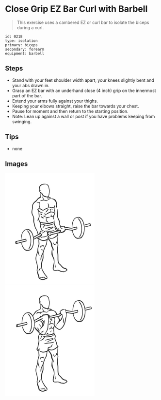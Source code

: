 # Close Grip EZ Bar Curl with Barbell
> This exercise uses a cambered EZ or curl bar to isolate the biceps during a curl.

``` 
id: 0218 
type: isolation 
primary: biceps 
secondary: forearm 
equipment: barbell 
``` 

## Steps

 - Stand with your feet shoulder width apart, your knees slightly bent and your abs drawn in.
 - Grasp an EZ bar with an underhand close (4 inch) grip on the innermost part of the bar.
 - Extend your arms fully against your thighs.
 - Keeping your elbows straight, raise the bar towards your chest.
 - Pause for moment and then return to the starting position.
 - Note: Lean up against a wall or post if you have problems keeping from swinging.

## Tips

 - none

## Images

<svg width="221pt" height="275pt" viewBox="0 0 221 275" xmlns="http://www.w3.org/2000/svg">
  <g fill="#FFF">
    <path d="M0 0h221v275H0V0m85.85 31.86c-3.28 4.38-1.33 10-.83 14.93.92 1.05 1.84 2.11 2.76 3.16-.14 3.08-.29 6.15-.59 9.21-4.39 1.61-7.6 4.94-10.03 8.81-3.35 2.3-6.76 4.75-8.62 8.52-2.71 4.05-.98 9.07-2.13 13.52-.77 3.3-1.62 6.78-.7 10.15.63 3.89 3.68 6.87 4.19 10.79.31 3.37-.3 6.77.21 10.13 1.68 6.31 2.52 12.98 6.2 18.57 2.63 3.69 3.25 8.22 4.66 12.41-3.61 1.85-7.08 3.96-10.63 5.91-1.16-6.99-4.08-14.21-10.27-18.19-3.62-2.11-7.93-.78-11.54.6-8.04 5.47-9.52 16.33-9.17 25.33-4.29.97-8.54 2.1-12.84 2.94-2.1 1.56-1.91 5.78.59 6.77 8.72-1.88 17.34-4.21 25.96-6.54-.1-2.14-.46-4.25-1.17-6.28-4.04.88-8.03 1.94-12.07 2.85 1.53-6.95 1.03-14.89 5.98-20.62 2.24-3.4 6.44-4.13 10.16-4.72 4.45 1.91 8.32 5.28 10.33 9.74 2.95 6.9 4.03 14.59 3.25 22.05-.74 5.49-1.93 11.47-6.01 15.52-2.85 3.26-7.67 2.65-11.54 2.46-4.4-1.67-6.81-6.14-8.63-10.21-1.12-2.32-1.09-5.3-3.21-7.03.5 5.48 2.56 10.86 6.06 15.13 1.9 2.36 4.53 4.7 7.77 4.53 3.82-.26 8.31-.09 10.91-3.46 5.58-6.6 6.53-15.84 6.24-24.17 2.49-1 4.88-2.26 7.23-3.55 1.35 1.12 2.68 2.45 4.57 2.53-.51 3.43-.2 6.89.05 10.33.44 3.51-1.55 6.62-2.09 9.99-.85 3.65-.71 7.43-1.3 11.12-1.63 4.87-3.53 9.72-4.21 14.84-.3 7.26 3.43 13.95 3.68 21.16.04 3.07-.09 6.18-.95 9.15 1.78 3.72.87 8.03 2.89 11.64 1.82 2.91.46 7.26 3.56 9.39 4.18 3.66 11.07 4.28 15.64 1.05 1.18-.21 2.33-.52 3.45-.93 1.43-1.14.83-3.11.9-4.68-1.36-1.71-2.49-3.61-3.98-5.21-3.21-3.16-4.45-7.68-7.33-11.1-2.76-6.47-2.37-13.66-1.16-20.43.67-3.39 2.7-6.42 2.84-9.92.41-5.05-1.01-10.23.59-15.15 1.66-5.25 2.96-10.73 6.12-15.33 3.15-4.9 1.17-11.31 4.32-16.09 2.65 2.27 4.35 5.36 6.15 8.29 2.1 3.16.74 7.32 2.6 10.57 1.73 3.19 2.92 6.64 4.62 9.85 3-4.6-2.58-8.48-2.52-13.14.13-6.33-4.53-11.04-7.66-16.07-.53-.5-1.59-1.49-2.13-1.99l1.52-.11c6.56 4.07 14.38.24 19.64-4.23.27 4.33.48 8.66.79 12.98-.5-.01-1.5-.02-2-.02-.81 2.21-1.05 5.01-3 6.54-2.7.41-4.02-2.73-4.89-4.78-.19.03-.56.08-.75.1 1.01 2.16 1.28 5.25 3.74 6.27 3.38.38 4.68-3.4 6.38-5.58.67 1.88 1.8 3.74 1.55 5.83-1.11 6.63-2.35 13.53-.78 20.19 1.67 8.32-.96 17.13 2.47 25.15 2.64 2.71 5.55 5.17 7.77 8.26 2.44 3.42 6.42 5.33 10.56 5.64.72.95 1.44 1.91 2.14 2.89-2.35 1.01-4.43 3.3-7.2 2.8-1.97-.15-3.94-.32-5.89-.58-2.65-.94-5.07-2.85-8.03-2.61-3.68-.26-7.98 1.49-11.05-1.26.36-4.51.35-9.16 1.98-13.43.13-4.07.35-8.15-.12-12.2-.41-3.57-3.41-6.22-3.74-9.79-.62-4.55-1.72-9.17-.52-13.74-.73-.05-1.63-.17-1.89.73-.79 3.72-.92 7.56-.84 11.35 1.22 5.15 5.34 9.27 5.57 14.75 1.65 7.92-4.08 15.42-1.93 23.29 2.78 2.85 6.9 2.38 10.46 1.77 4.06-.79 7.09 3.06 11.01 3.1 1.98.04 3.92.7 5.9.51 3.21-1.21 6.93-2.21 8.49-5.63-1.64-1.64-2.82-4.35-5.47-4.41-4.53-.29-7.56-4-10.2-7.26-1.92-2.55-5.52-3.88-6-7.36-1.46-5.92-.67-12.11-1.01-18.14.1-4.37-1.83-8.54-1.25-12.92-.06-3.22.02-6.43.99-9.54 1.02-3.33-1.63-6.26-1.37-9.56.08-4.6-.09-9.22-.91-13.76.57-.23 1.69-.68 2.25-.91l.06-2.91c-.61-.57-1.85-1.71-2.46-2.27 4.55-1.92 9.63-.81 14.15-2.86 3.93-.44 5.85-4.05 7.48-7.18 5.16.97 10.31 2.09 15.54 2.63.34 6.45 3.13 12.81 7.75 17.34 1.91 2.1 4.92 2.92 7.68 2.41 2.83-.48 6.28-.09 8.18-2.71 6.29-6.91 7.42-16.96 7.01-25.91 5.4-.28 10.56-2.24 15.76-3.59-.55-1.99-.55-6.36-3.61-5.5-4.3 1.11-8.86 1.64-12.83 3.74-1.48-6.65-3.55-14.12-9.54-18.12-4.13-2.84-9.43-1.11-13.52.77-6.86 6.02-8.27 16.21-7.77 24.86-4.79-.97-9.66-1.39-14.46-2.29-1.99-.1-3.19-1.86-4.81-2.75-2.53.03-4.95.93-7.46 1.14-1.74-2.8-4.08-5.59-3.2-9.14 1.17-6.33-5.11-10.77-4.71-16.94.17-5.08-.14-10.18-.95-15.2.16-1.02-.94-1.08-1.49-1.54 1.11 5.98 1.08 12.11.26 18.12 1.22 3.7 2.48 7.4 4.24 10.89 1.5 2.71 1.13 5.85 1.36 8.82.82 2.52 2.44 4.78 2.66 7.5.27 2.69 3.48 3.45 5.73 3.33-1.44-1.27-3.06-2.33-4.56-3.52 2.25-.71 4.53-1.36 6.8-2.03.98 1.27 1.91 2.55 2.85 3.85l.66-1.06c-.17 1.36-.32 2.72-.52 4.07.07.32.21.94.28 1.25-2.56 4.36-7.73 5.22-12.13 6.7.96-1.16 2.07-2.18 2.96-3.4-.19-1.31-1.26-2.25-1.92-3.33-.65-.06-1.96-.17-2.61-.23-.54.37-1.63 1.13-2.18 1.5l.12-5.21c-2.9-.29-2.45 2.47-2.56 4.47-.94-3.83-2.71-7.36-4.92-10.6-3.31-4.56-1.4-10.6-3.79-15.52-.35-4.33.06-8.94 2.1-12.88 2.7-5.37-1.76-11.17-.59-16.7 1.5-1.75 2.09-3.89.48-5.78-.71 1.88-1.33 3.78-1.88 5.71-.79-.34-1.57-.69-2.35-1.05-1.6.41-3.2.83-4.79 1.26-1.29-.61-2.58-1.23-3.86-1.84-.25.38-.75 1.16-1 1.55 3.11 2.23 6.76 1.84 10.08.26 2.45 2.57 2.02 6.44 2.96 9.66 1.25 4.6-1.56 8.72-3.93 12.38-.7-.13-2.09-.37-2.78-.5-.22-1.82-.68-3.61-1.53-5.24-.49 2.41-.92 4.83-1.44 7.23.65-.18 1.97-.52 2.62-.69.52.34 1.54 1.03 2.06 1.37.58-.61 1.74-1.82 2.32-2.43l.32 5.52c-.43 0-1.28-.01-1.71-.01.56.37 1.69 1.11 2.25 1.48 1.43 4.14-.08 8.71 1.12 12.94.48 3.94 3.66 6.63 5.19 10.12.92 2.07 1.79 4.18 2.72 6.25-4.35-2.35-3.09-8.83-7.48-11.38.94 4.06 2.74 7.87 4.66 11.55-5.53.64-10.56 3.38-16.14 3.75.05.76.13 1.51.27 2.26 7.4-1.81 14.69-4.11 22.14-5.74 1.09-.71 2.19-1.4 3.32-2.06-.11 2.44-1.72 4.46-3.97 5.32-6.48 2.31-13.5 2.54-19.93 5.03-1.56 2.11-4.1 2.62-6.23 3.87-.51 2.15-.66 4.36-.99 6.54-3.51 2.35-7.8 3.76-12.04 3.25-2.72-.6-5.21-1.91-7.79-2.91-.04-1.74-.1-3.47-.19-5.2-1.24 1.2-2.33 2.54-3.31 3.96-.61-.3-1.83-.89-2.44-1.19 2.33-1.03 4.59-2.19 6.85-3.35 1.21 1.19 2.5 2.31 3.98 3.17 2.18-2.47 5.77-.84 8.57-1.88 4.59-.59 7.4-4.65 11.48-6.4-2.59.36-2.88-1.96-3.71-3.51 1.31-.44 2.62-.9 3.86-1.51l-4.37-.84c-.53-1.1-1-2.24-1.74-3.21-2.83-.15-5.81-.2-8.12 1.68-.27.58-.8 1.74-1.07 2.32-.66.13-1.99.37-2.66.5-.24.37-.72 1.13-.96 1.51 3.72.58 5.75-2.53 8.05-4.76 1.55-.11 3.9-.42 4.11 1.71.34 3.1 2.16 7.14-.7 9.56-3.9 1.7-8.26 1.56-12.29 2.79-.86-.52-2.58-1.57-3.44-2.09 1.56-.47 3.1-.99 4.65-1.49-.01-2.86-1.87-5.03-4.16-6.49.18-1.28.37-2.55.56-3.81 2.85-.26 6.17.23 8.37-1.99l-3.5-.12c-3.9-5.82-5.96-13.24-4.36-20.14 2.1 1.7 4.68 2.62 7.37 2.62 4.69.05 9.32 2.27 14.01.93 3.24-1.03 6.74-1.4 9.77-3.02.2-.66.6-2 .8-2.67-4.57 2.14-9.55 3.3-14.54 3.86-3.66-.46-7.27-1.43-10.99-1.35-2.23.19-4.12-1.04-6.01-2.02-.66.2-1.31.45-1.93.76-.78-2.52-2.52-4.51-3.94-6.66.53-2.33 2.09-4.37 2.17-6.81.08-3.83-.6-7.64-.85-11.46 1.3-.65 2.57-1.36 3.83-2.07-1.5.01-2.98-.35-4.47-.42-.33-.88-1-2.64-1.33-3.52.41-.66 1.23-1.98 1.64-2.63 2.52 1.88 4.92 4.06 7.94 5.12 3.42.75 6.69-1.08 8.87-3.6 2.36-.83 5.64-.95 6.7-3.66 2.57-3.43.91-8.44-2.26-10.86 1.4 3.57 2.3 7.42.8 11.14-3.24.94-6.42 2.08-9.06 4.25-3.81 2.48-7.86-.4-10.61-3.06-.45.06-1.37.19-1.83.26 2.47-4.39 2.92-9.65 1.34-14.41-2.34-.79-6.87-2.51-7.72.88 2.49-.94 7.42-.35 6.96 3.18.16 4.81-.71 11.54-5.71 13.55 1.63 2.57 3.78 5.17 3.4 8.43-.35 4.38 1.85 9.15-.73 13.14-1.34 2.21-2 4.72-2.05 7.29.62-1.27 1.21-2.56 1.77-3.86 1.92 2.85 4 5.87 4.1 9.44.48 6.41 1.07 13.73 6.61 18-1.85.02-4.35-1-5.63.96-2.46 1.98-.96 6.07-4.05 7.54-.52-1.23-1.11-2.43-1.5-3.71-1.36-6.32-6.07-11.33-7.33-17.69-.48-2.49-.99-4.96-1.72-7.38-1.37-4.11.41-8.48-.9-12.61-.77-4.26-4.19-7.64-4.18-12.09-.35-2.96 0-5.93.98-8.73 1.24-3.26-.14-6.83 1.05-10.1 1.21-3.16 3.65-5.73 6.49-7.51 2.92-1.75 4.1-5.17 6.61-7.34 1.78-1.28 3.91-1.92 5.76-3.08.5-3.77.73-7.6.37-11.4 2.94 2.37 3.4 6.97 7.09 8.46 2.81 1.58 6.01 2.23 9.21 2.13.04 1.86.54 3.61 1.5 5.19-1.19 1-2.34 3.06-4.2 2.16-2.2-.68-4.46-1.07-6.76-1.25.46-3.82-2.48-6.58-4.47-9.44 1.21 3.2 2.5 6.36 3.7 9.57-2.29.38-4.56.89-6.85 1.23-.09.4-.26 1.19-.34 1.59 2.52-.32 4.98-1.03 7.51-1.34 2.74-.31 5.23 1.2 7.9 1.45 1.67-.18 2.33-1.85 3.14-3.07 3.23-1.11 6.44-2.3 9.79-2.98l-.38.73c8.72 1.57 13.56 11.95 10.37 19.93.82.75 1.65 1.51 2.49 2.25-.42-4.1 1.07-8.25-.14-12.28-.84-3.6-2.18-7.65-5.85-9.26-4.81-2.05-10.69-2.85-15.44-.24a96.14 96.14 0 0 0-.33-4.14c2.42.77 4.91 1.34 7.46 1.43-1.52-2.01-4.06-2.12-6.31-2.66 1.64-3.85 2.08-8.06 2.69-12.16.7-4.18-1.22-8.14-1.7-12.24-.29-4.27-4.42-7.65-8.61-7.59-5.03-.55-10.98.13-14.18 4.55m24.06 59.03c1.91 1.24 3.26 3.64 1.96 5.82-1.24.18-2.49.32-3.74.41-1.21 1.34-2.77 2.22-4.47 2.78-.64.83-1.26 1.67-1.88 2.52-1.98-.84-3.89-1.83-5.88-2.64 1.07 2.19 2.99 3.59 5.42 3.82 1.65-1.3 3.48-2.34 5.51-2.91.35-.36 1.05-1.07 1.4-1.43 1.83-.36 3.61-.96 5.2-1.94 2.74.18 5.45.65 8.09 1.4-1.23-3.18-4.79-2.84-7.58-2.96-.44-1.41-1.09-2.74-1.83-4.01.88-.7 1.74-1.4 2.6-2.11 1.18.45 2.38.88 3.58 1.28-1.01-.91-1.92-2.07-3.25-2.52-1.7.88-3.12 2.34-5.13 2.49m-5.15-.17c-1.64 2.47-3.59 4.71-5.28 7.14 1.56-.86 3.06-1.81 4.57-2.76 1.15-2.08 2.96-3.76 3.88-5.96-1.2.11-2.54.42-3.17 1.58m-18.39 7.05c.08.49.24 1.45.32 1.93 2.13-.04 4.23-.31 6.34-.57-.28-.51-.82-1.54-1.1-2.06-1.79.62-3.67.87-5.56.7m.47 5.88c1.84.29 3.7.39 5.55.62-.82-1.05-1.65-2.09-2.5-3.12-1.04.81-2.06 1.63-3.05 2.5m7.45 2.56c1.06 1.71 2.92 1.97 4.76 2.09.6-.92 1.21-1.84 1.8-2.77-2.19.24-4.37.45-6.56.68m-5.19.9c-.36 3.87 4.31 5.67 7.48 4.7-2.37-1.76-4.92-3.24-7.48-4.7m10.63 2.06c1.73 2.49 4.72 3.64 7.21 1.39 1.52-.21 3.03-.45 4.52-.8-3.75-2.9-7.76 1.52-11.73-.59m1.29 3.56c-.65 1.37 1.27 3.35 2.62 2.77.47-1.33-1.15-3.73-2.62-2.77m-.33 2.76c.2 3.69 3.28 7.48 7.23 7.1-2.54-2.24-4.91-4.64-7.23-7.1m3.31 13.02c-4.84.41-9.18-2.32-13.95-2.43l-.2 3.26c.4-.5 1.2-1.51 1.6-2.01 1.8.64 3.58 1.31 5.34 2.05-1.19 2.04-2.54 3.97-3.76 5.98 3.01.25 4.14-2.93 5.04-5.23 1.09-.18 2.19-.39 3.28-.64 1.1.71 2.36 1.08 3.68.9 4.99-.13 10.01-1.26 14.41-3.67.15-.6.47-1.81.62-2.41-4.51 3.46-10.58 3.88-16.06 4.2m-2.07 7.57c-1.43.3-2.41 1.4-3.39 2.38 6.34-.98 12.42-4.05 18.92-3.51-4.77 2.32-10.26 3.54-14.1 7.44 5.53-1.57 10.58-4.56 16.06-6.38-.04-1.06-.07-2.12-.08-3.18-5.94.14-11.77 1.48-17.41 3.25m4.96 7.14c-.29.68-.51 1.39-.63 2.12 5.43-.4 11.79.07 15.94-4.19-5 1.21-10.12 2.89-15.31 2.07m-53.16-1.23c1.83 3.21 4.79 5.7 6.06 9.25 4.79 11.85 4.73 26.34-2.45 37.24 3.86-.94 4.67-5.21 5.69-8.45 2.62-10.15 1.9-21.22-2.33-30.84-1.5-3.02-3.3-6.56-6.97-7.2m68.98 88.3c.93 1.4 1.85 2.82 2.89 4.15-.58-2.86-1.04-5.74-1.31-8.65-.72 1.43-1.13 2.97-1.58 4.5z"/>
    <path d="M89.04 31.73c3.63-3.21 8.67-3.34 13.24-3.13 2 1.86 4.64 3.58 5.01 6.52.74 4.28 2.3 8.54 1.53 12.94-.51 2.91-.73 5.91-1.63 8.74-1.01.79-2.12 1.42-3.2 2.09-2.68-.88-5.4-1.71-7.98-2.86-2.34-1.09-3.15-3.74-4.14-5.91-1.69-1.01-3.4-2.01-4.86-3.34-.1-1.69.64-3.28 1.05-4.89l-2.44.64c-.34-3.81.04-8.36 3.42-10.8zM172.07 113.95c2.3-3.02 6.45-2.73 9.75-3.76 2.91 1.58 6.14 3.03 7.94 5.98 5.42 8.41 6.3 18.95 4.97 28.66-1.03 6.46-3.92 13.77-10.85 15.73-.02-1.14-.06-2.29-.11-3.43l.89 1.37c4.21-4.79 5.19-11.43 5.61-17.57.45-8.56-1.02-17.42-5.45-24.84-1.12-1.95-2.9-3.37-4.88-4.36.59 3.11 3.59 4.89 4.78 7.74 4.78 9.66 5.42 21.22 2.25 31.48-.69 2.42-2 4.61-3.69 6.46 0 .63.02 1.89.02 2.52-2.47.52-5.17.78-7.32-.82-5.38-3.49-7.24-10.01-8.84-15.84.41-.43 1.23-1.29 1.65-1.72 3.06-.71 6.1-1.51 9.12-2.37.34-1 .68-2 1.02-2.99-.54-1.19-1.07-2.37-1.6-3.56-3.88.96-7.75 1.97-11.64 2.9 1.4-7.34 1.28-15.56 6.38-21.58zM196.07 129.47c4.48-1.08 8.94-2.23 13.36-3.51.57.96 2.47 2.32 1.08 3.41-4.52 1.46-9.25 2.14-13.78 3.56-.17-.86-.49-2.59-.66-3.46z"/>
    <path d="M148.91 135.15c5 .76 9.94 2.01 14.99 2.41 3.78-.46 7.33-1.97 11.07-2.62 1.42-.55 3.83 1.58 1.67 2.52-4.11 1.3-8.23 2.93-12.54 3.26-5.34-.88-10.66-1.89-16-2.83.21-.69.61-2.06.81-2.74zM114.4 153.34c4.46-1.07 8.95-2 13.42-3.08.57 1.15 1.18 2.29 1.82 3.4-5.07 2.39-8.97 7-14.84 7.68-2.59-.97-5.28-1.71-8.04-2 .73-1.9 2.4-3.01 3.99-4.13.61.05 1.83.15 2.44.19l1.21-2.06zM71.02 159.68c5.51-3.02 11.09-5.89 16.56-9 .39.65 1.19 1.94 1.58 2.58-5.96 3.44-12.28 6.2-18.22 9.69l.08-3.27zM29.55 169.46c7.45-.96 14.56-3.56 21.97-4.69 0 .62-.01 1.87-.01 2.5-7.02 2.25-14.37 3.39-21.33 5.89-.16-.92-.47-2.77-.63-3.7zM84.02 164.68c2.97.99 5.7 2.71 8.8 3.29 3.5.23 6.91-.8 10.29-1.54-.79 5.21-1.42 10.71-4.54 15.14-2.74 5.16-4.08 10.94-6.01 16.42-2.1 3.94-4.32 7.97-4.77 12.5-.17 2.12-.6 4.52.99 6.26 1.26-5.24.58-11.05 4.06-15.58 0 4.3.85 8.87-1.02 12.92-4.47 9.91-3.79 22.4 2.65 31.32 2.18 5.2 6.79 8.71 9.34 13.69-1.2.41-2.4.79-3.62 1.16-.86-1.23-1.34-2.81-2.59-3.7-3.33.19-6.69.28-9.99.64-.25.39-.77 1.17-1.02 1.57 1-.14 2-.27 3-.41 3.07 1.78 7.28-1.97 9.26 1.88-4.09 3.61-10.66 2.4-13.73-1.92-.5-6.07-3.89-11.37-5.05-17.29-.03-1.99.54-3.92.79-5.87.99-9.28-5.04-17.78-3.66-27.05.8-4 2.09-7.9 3.82-11.6 1.63 2.69 1.45 6.69 4.35 8.48-1.35-5.28-3.01-10.51-3.66-15.93.11-4.52 2.3-8.57 3.25-12.9.12-3.85-.69-7.65-.94-11.48m3.47 15.18c-.18 1.82-.37 3.64-.48 5.47.72-1.16 1.4-2.33 2.09-3.5a97.2 97.2 0 0 0 5.08-1.34c.72 1.06 1.47 2.1 2.25 3.12-.43-1.9-1.06-3.73-1.69-5.57-2.25 1.19-4.7 1.83-7.25 1.82m5.83 10.96c.02-2.2-2.79-1.41-4.08-2.11-.07 2.62 1.95 2.69 4.08 2.11M82.6 242.77c1.06-.92 2.08-1.88 3.08-2.86.67-1.94 1.66-3.73 2.62-5.53-3.67.94-4.57 5.3-5.7 8.39zM27.2 170.38c1.45-.23 1.45 2.27.6 2.96-1.41.2-1.42-2.27-.6-2.96z"/>
  </g>
  <g fill="#333">
    <path d="M85.85 31.86c3.2-4.42 9.15-5.1 14.18-4.55 4.19-.06 8.32 3.32 8.61 7.59.48 4.1 2.4 8.06 1.7 12.24-.61 4.1-1.05 8.31-2.69 12.16 2.25.54 4.79.65 6.31 2.66-2.55-.09-5.04-.66-7.46-1.43.14 1.38.25 2.76.33 4.14 4.75-2.61 10.63-1.81 15.44.24 3.67 1.61 5.01 5.66 5.85 9.26 1.21 4.03-.28 8.18.14 12.28-.84-.74-1.67-1.5-2.49-2.25 3.19-7.98-1.65-18.36-10.37-19.93l.38-.73c-3.35.68-6.56 1.87-9.79 2.98-.81 1.22-1.47 2.89-3.14 3.07-2.67-.25-5.16-1.76-7.9-1.45-2.53.31-4.99 1.02-7.51 1.34.08-.4.25-1.19.34-1.59 2.29-.34 4.56-.85 6.85-1.23-1.2-3.21-2.49-6.37-3.7-9.57 1.99 2.86 4.93 5.62 4.47 9.44 2.3.18 4.56.57 6.76 1.25 1.86.9 3.01-1.16 4.2-2.16-.96-1.58-1.46-3.33-1.5-5.19-3.2.1-6.4-.55-9.21-2.13-3.69-1.49-4.15-6.09-7.09-8.46.36 3.8.13 7.63-.37 11.4-1.85 1.16-3.98 1.8-5.76 3.08-2.51 2.17-3.69 5.59-6.61 7.34-2.84 1.78-5.28 4.35-6.49 7.51-1.19 3.27.19 6.84-1.05 10.1-.98 2.8-1.33 5.77-.98 8.73-.01 4.45 3.41 7.83 4.18 12.09 1.31 4.13-.47 8.5.9 12.61.73 2.42 1.24 4.89 1.72 7.38 1.26 6.36 5.97 11.37 7.33 17.69.39 1.28.98 2.48 1.5 3.71 3.09-1.47 1.59-5.56 4.05-7.54 1.28-1.96 3.78-.94 5.63-.96-5.54-4.27-6.13-11.59-6.61-18-.1-3.57-2.18-6.59-4.1-9.44-.56 1.3-1.15 2.59-1.77 3.86.05-2.57.71-5.08 2.05-7.29 2.58-3.99.38-8.76.73-13.14.38-3.26-1.77-5.86-3.4-8.43 5-2.01 5.87-8.74 5.71-13.55.46-3.53-4.47-4.12-6.96-3.18.85-3.39 5.38-1.67 7.72-.88 1.58 4.76 1.13 10.02-1.34 14.41.46-.07 1.38-.2 1.83-.26 2.75 2.66 6.8 5.54 10.61 3.06 2.64-2.17 5.82-3.31 9.06-4.25 1.5-3.72.6-7.57-.8-11.14 3.17 2.42 4.83 7.43 2.26 10.86-1.06 2.71-4.34 2.83-6.7 3.66-2.18 2.52-5.45 4.35-8.87 3.6-3.02-1.06-5.42-3.24-7.94-5.12-.41.65-1.23 1.97-1.64 2.63.33.88 1 2.64 1.33 3.52 1.49.07 2.97.43 4.47.42-1.26.71-2.53 1.42-3.83 2.07.25 3.82.93 7.63.85 11.46-.08 2.44-1.64 4.48-2.17 6.81 1.42 2.15 3.16 4.14 3.94 6.66.62-.31 1.27-.56 1.93-.76 1.89.98 3.78 2.21 6.01 2.02 3.72-.08 7.33.89 10.99 1.35 4.99-.56 9.97-1.72 14.54-3.86-.2.67-.6 2.01-.8 2.67-3.03 1.62-6.53 1.99-9.77 3.02-4.69 1.34-9.32-.88-14.01-.93-2.69 0-5.27-.92-7.37-2.62-1.6 6.9.46 14.32 4.36 20.14l3.5.12c-2.2 2.22-5.52 1.73-8.37 1.99-.19 1.26-.38 2.53-.56 3.81 2.29 1.46 4.15 3.63 4.16 6.49-1.55.5-3.09 1.02-4.65 1.49.86.52 2.58 1.57 3.44 2.09 4.03-1.23 8.39-1.09 12.29-2.79 2.86-2.42 1.04-6.46.7-9.56-.21-2.13-2.56-1.82-4.11-1.71-2.3 2.23-4.33 5.34-8.05 4.76.24-.38.72-1.14.96-1.51.67-.13 2-.37 2.66-.5.27-.58.8-1.74 1.07-2.32 2.31-1.88 5.29-1.83 8.12-1.68.74.97 1.21 2.11 1.74 3.21l4.37.84c-1.24.61-2.55 1.07-3.86 1.51.83 1.55 1.12 3.87 3.71 3.51-4.08 1.75-6.89 5.81-11.48 6.4-2.8 1.04-6.39-.59-8.57 1.88-1.48-.86-2.77-1.98-3.98-3.17-2.26 1.16-4.52 2.32-6.85 3.35.61.3 1.83.89 2.44 1.19.98-1.42 2.07-2.76 3.31-3.96.09 1.73.15 3.46.19 5.2 2.58 1 5.07 2.31 7.79 2.91 4.24.51 8.53-.9 12.04-3.25.33-2.18.48-4.39.99-6.54 2.13-1.25 4.67-1.76 6.23-3.87 6.43-2.49 13.45-2.72 19.93-5.03 2.25-.86 3.86-2.88 3.97-5.32-1.13.66-2.23 1.35-3.32 2.06-7.45 1.63-14.74 3.93-22.14 5.74-.14-.75-.22-1.5-.27-2.26 5.58-.37 10.61-3.11 16.14-3.75-1.92-3.68-3.72-7.49-4.66-11.55 4.39 2.55 3.13 9.03 7.48 11.38-.93-2.07-1.8-4.18-2.72-6.25-1.53-3.49-4.71-6.18-5.19-10.12-1.2-4.23.31-8.8-1.12-12.94-.56-.37-1.69-1.11-2.25-1.48.43 0 1.28.01 1.71.01l-.32-5.52c-.58.61-1.74 1.82-2.32 2.43-.52-.34-1.54-1.03-2.06-1.37-.65.17-1.97.51-2.62.69.52-2.4.95-4.82 1.44-7.23.85 1.63 1.31 3.42 1.53 5.24.69.13 2.08.37 2.78.5 2.37-3.66 5.18-7.78 3.93-12.38-.94-3.22-.51-7.09-2.96-9.66-3.32 1.58-6.97 1.97-10.08-.26.25-.39.75-1.17 1-1.55 1.28.61 2.57 1.23 3.86 1.84 1.59-.43 3.19-.85 4.79-1.26.78.36 1.56.71 2.35 1.05.55-1.93 1.17-3.83 1.88-5.71 1.61 1.89 1.02 4.03-.48 5.78-1.17 5.53 3.29 11.33.59 16.7-2.04 3.94-2.45 8.55-2.1 12.88 2.39 4.92.48 10.96 3.79 15.52 2.21 3.24 3.98 6.77 4.92 10.6.11-2-.34-4.76 2.56-4.47l-.12 5.21c.55-.37 1.64-1.13 2.18-1.5.65.06 1.96.17 2.61.23.66 1.08 1.73 2.02 1.92 3.33-.89 1.22-2 2.24-2.96 3.4 4.4-1.48 9.57-2.34 12.13-6.7-.07-.31-.21-.93-.28-1.25.2-1.35.35-2.71.52-4.07l-.66 1.06c-.94-1.3-1.87-2.58-2.85-3.85-2.27.67-4.55 1.32-6.8 2.03 1.5 1.19 3.12 2.25 4.56 3.52-2.25.12-5.46-.64-5.73-3.33-.22-2.72-1.84-4.98-2.66-7.5-.23-2.97.14-6.11-1.36-8.82-1.76-3.49-3.02-7.19-4.24-10.89.82-6.01.85-12.14-.26-18.12.55.46 1.65.52 1.49 1.54.81 5.02 1.12 10.12.95 15.2-.4 6.17 5.88 10.61 4.71 16.94-.88 3.55 1.46 6.34 3.2 9.14 2.51-.21 4.93-1.11 7.46-1.14 1.62.89 2.82 2.65 4.81 2.75 4.8.9 9.67 1.32 14.46 2.29-.5-8.65.91-18.84 7.77-24.86 4.09-1.88 9.39-3.61 13.52-.77 5.99 4 8.06 11.47 9.54 18.12 3.97-2.1 8.53-2.63 12.83-3.74 3.06-.86 3.06 3.51 3.61 5.5-5.2 1.35-10.36 3.31-15.76 3.59.41 8.95-.72 19-7.01 25.91-1.9 2.62-5.35 2.23-8.18 2.71-2.76.51-5.77-.31-7.68-2.41-4.62-4.53-7.41-10.89-7.75-17.34-5.23-.54-10.38-1.66-15.54-2.63-1.63 3.13-3.55 6.74-7.48 7.18-4.52 2.05-9.6.94-14.15 2.86.61.56 1.85 1.7 2.46 2.27l-.06 2.91c-.56.23-1.68.68-2.25.91.82 4.54.99 9.16.91 13.76-.26 3.3 2.39 6.23 1.37 9.56-.97 3.11-1.05 6.32-.99 9.54-.58 4.38 1.35 8.55 1.25 12.92.34 6.03-.45 12.22 1.01 18.14.48 3.48 4.08 4.81 6 7.36 2.64 3.26 5.67 6.97 10.2 7.26 2.65.06 3.83 2.77 5.47 4.41-1.56 3.42-5.28 4.42-8.49 5.63-1.98.19-3.92-.47-5.9-.51-3.92-.04-6.95-3.89-11.01-3.1-3.56.61-7.68 1.08-10.46-1.77-2.15-7.87 3.58-15.37 1.93-23.29-.23-5.48-4.35-9.6-5.57-14.75-.08-3.79.05-7.63.84-11.35.26-.9 1.16-.78 1.89-.73-1.2 4.57-.1 9.19.52 13.74.33 3.57 3.33 6.22 3.74 9.79.47 4.05.25 8.13.12 12.2-1.63 4.27-1.62 8.92-1.98 13.43 3.07 2.75 7.37 1 11.05 1.26 2.96-.24 5.38 1.67 8.03 2.61 1.95.26 3.92.43 5.89.58 2.77.5 4.85-1.79 7.2-2.8-.7-.98-1.42-1.94-2.14-2.89-4.14-.31-8.12-2.22-10.56-5.64-2.22-3.09-5.13-5.55-7.77-8.26-3.43-8.02-.8-16.83-2.47-25.15-1.57-6.66-.33-13.56.78-20.19.25-2.09-.88-3.95-1.55-5.83-1.7 2.18-3 5.96-6.38 5.58-2.46-1.02-2.73-4.11-3.74-6.27.19-.02.56-.07.75-.1.87 2.05 2.19 5.19 4.89 4.78 1.95-1.53 2.19-4.33 3-6.54.5 0 1.5.01 2 .02-.31-4.32-.52-8.65-.79-12.98-5.26 4.47-13.08 8.3-19.64 4.23l-1.52.11c.54.5 1.6 1.49 2.13 1.99 3.13 5.03 7.79 9.74 7.66 16.07-.06 4.66 5.52 8.54 2.52 13.14-1.7-3.21-2.89-6.66-4.62-9.85-1.86-3.25-.5-7.41-2.6-10.57-1.8-2.93-3.5-6.02-6.15-8.29-3.15 4.78-1.17 11.19-4.32 16.09-3.16 4.6-4.46 10.08-6.12 15.33-1.6 4.92-.18 10.1-.59 15.15-.14 3.5-2.17 6.53-2.84 9.92-1.21 6.77-1.6 13.96 1.16 20.43 2.88 3.42 4.12 7.94 7.33 11.1 1.49 1.6 2.62 3.5 3.98 5.21-.07 1.57.53 3.54-.9 4.68-1.12.41-2.27.72-3.45.93-4.57 3.23-11.46 2.61-15.64-1.05-3.1-2.13-1.74-6.48-3.56-9.39-2.02-3.61-1.11-7.92-2.89-11.64.86-2.97.99-6.08.95-9.15-.25-7.21-3.98-13.9-3.68-21.16.68-5.12 2.58-9.97 4.21-14.84.59-3.69.45-7.47 1.3-11.12.54-3.37 2.53-6.48 2.09-9.99-.25-3.44-.56-6.9-.05-10.33-1.89-.08-3.22-1.41-4.57-2.53-2.35 1.29-4.74 2.55-7.23 3.55.29 8.33-.66 17.57-6.24 24.17-2.6 3.37-7.09 3.2-10.91 3.46-3.24.17-5.87-2.17-7.77-4.53-3.5-4.27-5.56-9.65-6.06-15.13 2.12 1.73 2.09 4.71 3.21 7.03 1.82 4.07 4.23 8.54 8.63 10.21 3.87.19 8.69.8 11.54-2.46 4.08-4.05 5.27-10.03 6.01-15.52.78-7.46-.3-15.15-3.25-22.05-2.01-4.46-5.88-7.83-10.33-9.74-3.72.59-7.92 1.32-10.16 4.72-4.95 5.73-4.45 13.67-5.98 20.62 4.04-.91 8.03-1.97 12.07-2.85.71 2.03 1.07 4.14 1.17 6.28-8.62 2.33-17.24 4.66-25.96 6.54-2.5-.99-2.69-5.21-.59-6.77 4.3-.84 8.55-1.97 12.84-2.94-.35-9 1.13-19.86 9.17-25.33 3.61-1.38 7.92-2.71 11.54-.6 6.19 3.98 9.11 11.2 10.27 18.19 3.55-1.95 7.02-4.06 10.63-5.91-1.41-4.19-2.03-8.72-4.66-12.41-3.68-5.59-4.52-12.26-6.2-18.57-.51-3.36.1-6.76-.21-10.13-.51-3.92-3.56-6.9-4.19-10.79-.92-3.37-.07-6.85.7-10.15 1.15-4.45-.58-9.47 2.13-13.52 1.86-3.77 5.27-6.22 8.62-8.52 2.43-3.87 5.64-7.2 10.03-8.81.3-3.06.45-6.13.59-9.21-.92-1.05-1.84-2.11-2.76-3.16-.5-4.93-2.45-10.55.83-14.93m3.19-.13c-3.38 2.44-3.76 6.99-3.42 10.8l2.44-.64c-.41 1.61-1.15 3.2-1.05 4.89 1.46 1.33 3.17 2.33 4.86 3.34.99 2.17 1.8 4.82 4.14 5.91 2.58 1.15 5.3 1.98 7.98 2.86 1.08-.67 2.19-1.3 3.2-2.09.9-2.83 1.12-5.83 1.63-8.74.77-4.4-.79-8.66-1.53-12.94-.37-2.94-3.01-4.66-5.01-6.52-4.57-.21-9.61-.08-13.24 3.13m83.03 82.22c-5.1 6.02-4.98 14.24-6.38 21.58 3.89-.93 7.76-1.94 11.64-2.9.53 1.19 1.06 2.37 1.6 3.56-.34.99-.68 1.99-1.02 2.99-3.02.86-6.06 1.66-9.12 2.37-.42.43-1.24 1.29-1.65 1.72 1.6 5.83 3.46 12.35 8.84 15.84 2.15 1.6 4.85 1.34 7.32.82 0-.63-.02-1.89-.02-2.52 1.69-1.85 3-4.04 3.69-6.46 3.17-10.26 2.53-21.82-2.25-31.48-1.19-2.85-4.19-4.63-4.78-7.74 1.98.99 3.76 2.41 4.88 4.36 4.43 7.42 5.9 16.28 5.45 24.84-.42 6.14-1.4 12.78-5.61 17.57l-.89-1.37c.05 1.14.09 2.29.11 3.43 6.93-1.96 9.82-9.27 10.85-15.73 1.33-9.71.45-20.25-4.97-28.66-1.8-2.95-5.03-4.4-7.94-5.98-3.3 1.03-7.45.74-9.75 3.76m24 15.52c.17.87.49 2.6.66 3.46 4.53-1.42 9.26-2.1 13.78-3.56 1.39-1.09-.51-2.45-1.08-3.41-4.42 1.28-8.88 2.43-13.36 3.51m-47.16 5.68c-.2.68-.6 2.05-.81 2.74 5.34.94 10.66 1.95 16 2.83 4.31-.33 8.43-1.96 12.54-3.26 2.16-.94-.25-3.07-1.67-2.52-3.74.65-7.29 2.16-11.07 2.62-5.05-.4-9.99-1.65-14.99-2.41m-34.51 18.19l-1.21 2.06c-.61-.04-1.83-.14-2.44-.19-1.59 1.12-3.26 2.23-3.99 4.13 2.76.29 5.45 1.03 8.04 2 5.87-.68 9.77-5.29 14.84-7.68-.64-1.11-1.25-2.25-1.82-3.4-4.47 1.08-8.96 2.01-13.42 3.08m-43.38 6.34l-.08 3.27c5.94-3.49 12.26-6.25 18.22-9.69-.39-.64-1.19-1.93-1.58-2.58-5.47 3.11-11.05 5.98-16.56 9m-41.47 9.78c.16.93.47 2.78.63 3.7 6.96-2.5 14.31-3.64 21.33-5.89 0-.63.01-1.88.01-2.5-7.41 1.13-14.52 3.73-21.97 4.69m54.47-4.78c.25 3.83 1.06 7.63.94 11.48-.95 4.33-3.14 8.38-3.25 12.9.65 5.42 2.31 10.65 3.66 15.93-2.9-1.79-2.72-5.79-4.35-8.48-1.73 3.7-3.02 7.6-3.82 11.6-1.38 9.27 4.65 17.77 3.66 27.05-.25 1.95-.82 3.88-.79 5.87 1.16 5.92 4.55 11.22 5.05 17.29 3.07 4.32 9.64 5.53 13.73 1.92-1.98-3.85-6.19-.1-9.26-1.88-1 .14-2 .27-3 .41.25-.4.77-1.18 1.02-1.57 3.3-.36 6.66-.45 9.99-.64 1.25.89 1.73 2.47 2.59 3.7 1.22-.37 2.42-.75 3.62-1.16-2.55-4.98-7.16-8.49-9.34-13.69-6.44-8.92-7.12-21.41-2.65-31.32 1.87-4.05 1.02-8.62 1.02-12.92-3.48 4.53-2.8 10.34-4.06 15.58-1.59-1.74-1.16-4.14-.99-6.26.45-4.53 2.67-8.56 4.77-12.5 1.93-5.48 3.27-11.26 6.01-16.42 3.12-4.43 3.75-9.93 4.54-15.14-3.38.74-6.79 1.77-10.29 1.54-3.1-.58-5.83-2.3-8.8-3.29m-56.82 5.7c-.82.69-.81 3.16.6 2.96.85-.69.85-3.19-.6-2.96z"/>
    <path d="M109.91 90.89c2.01-.15 3.43-1.61 5.13-2.49 1.33.45 2.24 1.61 3.25 2.52-1.2-.4-2.4-.83-3.58-1.28-.86.71-1.72 1.41-2.6 2.11.74 1.27 1.39 2.6 1.83 4.01 2.79.12 6.35-.22 7.58 2.96-2.64-.75-5.35-1.22-8.09-1.4-1.59.98-3.37 1.58-5.2 1.94-.35.36-1.05 1.07-1.4 1.43-2.03.57-3.86 1.61-5.51 2.91-2.43-.23-4.35-1.63-5.42-3.82 1.99.81 3.9 1.8 5.88 2.64.62-.85 1.24-1.69 1.88-2.52 1.7-.56 3.26-1.44 4.47-2.78 1.25-.09 2.5-.23 3.74-.41 1.3-2.18-.05-4.58-1.96-5.82z"/>
    <path d="M104.76 90.72c.63-1.16 1.97-1.47 3.17-1.58-.92 2.2-2.73 3.88-3.88 5.96-1.51.95-3.01 1.9-4.57 2.76 1.69-2.43 3.64-4.67 5.28-7.14zM86.37 97.77c1.89.17 3.77-.08 5.56-.7.28.52.82 1.55 1.1 2.06-2.11.26-4.21.53-6.34.57-.08-.48-.24-1.44-.32-1.93zM86.84 103.65c.99-.87 2.01-1.69 3.05-2.5.85 1.03 1.68 2.07 2.5 3.12-1.85-.23-3.71-.33-5.55-.62zM94.29 106.21c2.19-.23 4.37-.44 6.56-.68-.59.93-1.2 1.85-1.8 2.77-1.84-.12-3.7-.38-4.76-2.09zM89.1 107.11c2.56 1.46 5.11 2.94 7.48 4.7-3.17.97-7.84-.83-7.48-4.7zM99.73 109.17c3.97 2.11 7.98-2.31 11.73.59-1.49.35-3 .59-4.52.8-2.49 2.25-5.48 1.1-7.21-1.39zM101.02 112.73c1.47-.96 3.09 1.44 2.62 2.77-1.35.58-3.27-1.4-2.62-2.77zM100.69 115.49c2.32 2.46 4.69 4.86 7.23 7.1-3.95.38-7.03-3.41-7.23-7.1zM104 128.51c5.48-.32 11.55-.74 16.06-4.2-.15.6-.47 1.81-.62 2.41-4.4 2.41-9.42 3.54-14.41 3.67-1.32.18-2.58-.19-3.68-.9-1.09.25-2.19.46-3.28.64-.9 2.3-2.03 5.48-5.04 5.23 1.22-2.01 2.57-3.94 3.76-5.98-1.76-.74-3.54-1.41-5.34-2.05-.4.5-1.2 1.51-1.6 2.01l.2-3.26c4.77.11 9.11 2.84 13.95 2.43zM101.93 136.08c5.64-1.77 11.47-3.11 17.41-3.25.01 1.06.04 2.12.08 3.18-5.48 1.82-10.53 4.81-16.06 6.38 3.84-3.9 9.33-5.12 14.1-7.44-6.5-.54-12.58 2.53-18.92 3.51.98-.98 1.96-2.08 3.39-2.38zM106.89 143.22c5.19.82 10.31-.86 15.31-2.07-4.15 4.26-10.51 3.79-15.94 4.19.12-.73.34-1.44.63-2.12zM53.73 141.99c3.67.64 5.47 4.18 6.97 7.2 4.23 9.62 4.95 20.69 2.33 30.84-1.02 3.24-1.83 7.51-5.69 8.45 7.18-10.9 7.24-25.39 2.45-37.24-1.27-3.55-4.23-6.04-6.06-9.25zM87.49 179.86c2.55.01 5-.63 7.25-1.82.63 1.84 1.26 3.67 1.69 5.57-.78-1.02-1.53-2.06-2.25-3.12-1.68.5-3.37.93-5.08 1.34-.69 1.17-1.37 2.34-2.09 3.5.11-1.83.3-3.65.48-5.47zM93.32 190.82c-2.13.58-4.15.51-4.08-2.11 1.29.7 4.1-.09 4.08 2.11zM122.71 230.29c.45-1.53.86-3.07 1.58-4.5.27 2.91.73 5.79 1.31 8.65-1.04-1.33-1.96-2.75-2.89-4.15zM82.6 242.77c1.13-3.09 2.03-7.45 5.7-8.39-.96 1.8-1.95 3.59-2.62 5.53-1 .98-2.02 1.94-3.08 2.86z"/>
  </g>
</svg>

<svg width="221pt" height="275pt" viewBox="0 0 221 275" xmlns="http://www.w3.org/2000/svg">
  <g fill="#FFF">
    <path d="M0 0h221v275H0V0m85.85 31.85c-3.28 4.39-1.32 10-.84 14.93.92 1.05 1.84 2.1 2.77 3.15-.13 3.15-.3 6.3-.6 9.44-1.04.96-2.1 1.92-3.17 2.85-2.52.38-4.78 1.57-6.95 2.86-4.03 2.85-6.06 7.53-8.46 11.68-2.06-2.96-4.36-6.14-7.8-7.56-3.25-1.31-6.55.25-9.79.71-8.28 5.58-10.12 16.51-9.62 25.79-3.86.83-7.66 1.96-11.55 2.65-3.49.11-3.6 5.95-.79 7.05 8.25-1.73 16.4-3.94 24.54-6.11 2.9-.87.72-4.69.29-6.69-4.01.88-7.96 1.94-11.97 2.81 1.2-5.83.98-12.08 3.83-17.49 1.71-2.91 3.93-6.11 7.48-6.77 1.99-.27 4.26-1.78 6.11-.39 4.11 2.06 7.55 5.5 9.28 9.8 2.9 7.26 3.88 15.31 2.69 23.04 1.17.22 2.35.1 3.47-.31l-1.7-.56c.02-4.38.34-8.78-.18-13.14 6.65-3.09 12.82-7.13 19.53-10.11.28-.59.84-1.76 1.13-2.35 3.52-.74 7.03-1.64 10.64-1.82 1.9.79 1.76 3.07 2.24 4.75 1.97 7.95-1.15 15.86-1.25 23.83-.08 7.13-3.71 13.51-7.88 19.04-1.03.23-2.05.52-3.11.6-4.11-1.87-8.67-3.56-10.98-7.78.6.03 1.81.08 2.41.1-.81-4.33-3.19-8.58-7.56-10.11 1.77 2.25 3.71 4.39 5.13 6.9-.27.58-.55 1.15-.84 1.73-2.08-3.31-5.92-5.09-7.64-8.69-.68 0-2.03.02-2.71.03 3.08 6.4 9.33 10.4 13.49 16.04-1.17 2.04-2.64 3.92-3.6 6.08-.75 2.74.55 5.47.92 8.18.97 5.64-1.99 10.9-2.1 16.48 0 2.66-1.31 4.97-3.34 6.64.75 2.04 2.2 3.68 3.58 5.33.5-.39 1.49-1.15 1.99-1.54-.47 3.7-.22 7.42.04 11.13.39 3.48-1.53 6.57-2.07 9.91-.87 3.67-.72 7.48-1.34 11.18-1.6 4.86-3.51 9.7-4.18 14.81-.32 7.88 4.1 15.11 3.68 23.01-.03 2.48-.27 4.97-.97 7.36.5 1.58 1.02 3.16 1.53 4.74-.9 3.97 2.25 7.17 2.6 10.99-.1 5.09 5.37 8.1 9.88 8.21 4.33.74 8.07-1.89 11.99-3.21.69-1.3.44-2.81.55-4.21-1.41-1.78-2.58-3.74-4.12-5.4-3.17-3.21-4.49-7.68-7.34-11.13-2.68-6.48-2.32-13.62-1.09-20.38.68-3.35 2.66-6.35 2.82-9.82.42-4.85-.92-9.81.43-14.56.88-3.82 2.47-7.41 3.56-11.17 1.79-3.36 4.11-6.54 4.62-10.43 1.05-3.4-.21-7.49 2.43-10.3 2.69 1.8 4.01 4.9 5.78 7.5 2.5 3.26 1.1 7.69 2.97 11.18 1.52 3.38 2.92 6.83 4.89 9.99 2.38-4.79-2.66-8.57-2.78-13.25.04-6.16-4.24-10.97-7.56-15.76-.56-.67-1.69-2.01-2.25-2.69 2.76.4 5.18 2.4 8.07 2.05 4.94-.32 9.35-2.97 13.1-6.02.27 4.34.49 8.68.78 13.02l-1.96-.08c-.52 1.64-.95 3.32-1.69 4.87-.36 1.13-1.93 2.75-3.05 1.41-1.83-.95-2.45-3.01-3.22-4.75-.17.16-.52.48-.69.64 1.02 2.13 1.47 4.84 3.68 6.11 3.41.08 4.72-3.43 6.43-5.72.64 1.89 1.78 3.76 1.54 5.85-1.08 6.62-2.35 13.51-.78 20.16 1.69 8.31-1 17.17 2.51 25.17 2.8 2.85 5.76 5.55 8.16 8.77 2.41 3.21 6.29 4.76 10.18 5.18.71.93 1.41 1.86 2.1 2.81-1.74.92-3.38 2.02-5.18 2.81-2.65.14-5.27-.43-7.92-.4-5.14-3.91-11.6-2.49-17.55-2.5-.51-.96-1.54-1.79-1.37-2.99-.05-4.11.7-8.18 1.7-12.14.45-4.01.38-8.08-.02-12.08-.43-3.55-3.38-6.19-3.72-9.75-.57-4.21-1.62-8.48-.66-12.73-.45-.81-.91-1.61-1.39-2.4-.85 4.46-1.4 9-1.19 13.54 1.27 5.12 5.31 9.24 5.56 14.7 1.65 7.93-4.12 15.46-1.9 23.34 2.83 2.78 6.92 2.31 10.47 1.71 4.04-.74 7.05 3.03 10.95 3.1 1.95.08 3.87.63 5.83.55 3.24-1.22 6.94-2.27 8.63-5.62-1.65-1.65-2.85-4.36-5.51-4.46-3.77-.28-6.71-2.92-8.95-5.75-1.79-2.51-4.41-4.23-6.39-6.52-3.17-7.72-.97-16.31-2.21-24.36-1.4-6.32-1.34-12.97.17-19.26.59-3.08-1.7-5.79-1.46-8.87.06-4.47-.11-8.95-.82-13.38 1.24-.94 2.29-2.08 2.78-3.58-1.46-1.36-2.99-2.86-3.01-5-.66-5.29-3.7-9.85-4.89-14.97.4-2.34 1.46-4.66.86-7.06-.74-1.46-1.89-2.65-2.67-4.07-1.41-5.87-1.67-12.04-.52-17.97.73-.09 1.46-.18 2.19-.26-.58 2.49 2.03 3.49 3.6 4.69 2.62 1.61 5.18 4.46 8.59 3.52 7.81-4.49 12.22-13.2 13.71-21.84.65-6.74 3.5-13.12 2.9-19.99 5.06 1.04 10.14 2 15.25 2.68.57 5.48 2.48 10.93 5.99 15.24 2.04 2.76 5.2 5.11 8.82 4.54 3.06-.55 6.85.01 8.93-2.8 6.3-6.85 7.29-16.8 7.1-25.69 5.33-.79 10.51-2.34 15.69-3.78-.58-1.97-.59-6.36-3.58-5.52-4.34 1.02-8.8 1.78-12.87 3.64-1.74-7.76-4.79-17.99-13.86-19.55-4.37.28-9.5 1.14-12.03 5.19-4.16 6.43-5.56 14.41-4.96 21.97-5.32-1.01-10.7-1.62-16.04-2.53-.52-3.56-4.95-2.52-7.46-2.27-3.7.14-6.06 3.2-8.64 5.42.02 1.3 1.38 2.86.45 4.05-1.94 1.49-4.29 2.25-6.59 2.97-1.07-3.06-2.55-6.31-5.45-8.03-3.21-1.79-7.17-2.29-9.66-5.24-2.05-.28-4.1-.57-6.15-.89 1.4-3.97 2.01-8.16 2.62-12.3.7-4.21-1.19-8.21-1.7-12.32-.32-4.27-4.43-7.64-8.63-7.56-5.03-.56-10.95.13-14.16 4.53M55.61 71.91c1.95 3.19 4.87 5.75 6.17 9.32 4.9 11.97 4.6 26.46-2.47 37.52 4.22-1.58 5.02-6.39 6.11-10.2 2.1-9.76 1.33-20.25-2.74-29.41-1.5-3.08-3.4-6.52-7.07-7.23m18.15 20.68c.1.31.31.94.42 1.25 3.79-.62 6.99-3.56 10.63-4.96 2.31 1.83 4.59 3.76 6.29 6.19 1.42 2.31 1.1 5.21.63 7.76-2.26 2.37-4.74 4.82-4.68 8.38 1.96-2.08 3.52-4.52 5.64-6.45 5.02-4.11 5.21-11.45 4.62-17.38-.72 1.27-1.27 2.62-1.77 3.99-1.35-1.62-2.39-3.82-4.52-4.53h-1.73c1.58 2.04 3.68 3.65 5.12 5.8.99 2.3.4 4.89.4 7.32-.45-5.25-4.36-10.33-9.51-11.66 2.45-1.52 7.31-1.75 7.58-5.28-6.68 2.46-12.92 6.1-19.12 9.57m9.4 5.01c1.78 2.59 3.38 5.47 6.06 7.24-.81-3.24-3-5.89-6.06-7.24m-40.96 4.85c.53 6.93 3.6 13.94 9.11 18.32 2.8 2.29 6.6 1.42 9.87 1.06 4.34-.24 7.25-4.26 8.88-7.9 1.26-3.13 3.09-6.79 1.14-10.03-.85 5.81-2.76 12.46-8.3 15.48-4.1.75-9.31 1.82-12.46-1.76-4.53-3.99-5.17-10.32-8.24-15.17m45.98 15.26c2.92 2.4 6.4-.78 7.46-3.58-2.5 1.16-5.01 2.31-7.46 3.58m34.56 112.55c.91 1.45 1.82 2.9 2.82 4.29-.51-2.95-1-5.91-1.38-8.88-.54 1.51-.99 3.04-1.44 4.59z"/>
    <path d="M89.01 31.74c3.65-3.24 8.72-3.33 13.33-3.14 1.97 1.89 4.59 3.62 4.96 6.57.67 3.93 2.07 7.81 1.65 11.85-.39 3.49-1.05 6.96-2.14 10.3-.74.37-2.2 1.12-2.93 1.5-2.87-.93-5.81-1.72-8.5-3.1-1.84-1.37-2.62-3.59-3.53-5.6-1.68-1.01-3.38-2.02-4.85-3.33.02-1.69.6-3.31.99-4.94-.61.18-1.82.53-2.42.71-.23-3.81.05-8.37 3.44-10.82zM175.52 42.58c3.25-1.46 7.6-3.28 10.89-1.03 6.42 3.14 8.71 10.62 10.17 17.07 1.24 8.62 1.19 17.99-3.07 25.83-1.57 3.04-4.48 5-7.66 6.08-.01-1.12-.03-2.24-.05-3.36l.9 1.35c4.48-5.37 5.43-12.67 5.63-19.42.18-7.95-1.4-16.1-5.49-22.98-1.17-2.04-3.03-3.52-5.16-4.45 1.19 3.15 4 5.29 5.33 8.38 4.5 9.55 5.08 20.84 1.97 30.9-.7 2.4-2.01 4.57-3.67 6.44-.01.64-.03 1.92-.05 2.56-3.44 1.06-7.17.05-9.54-2.68-3.77-3.74-5.16-9.02-6.59-13.97.4-.44 1.19-1.3 1.59-1.73 3.07-.72 6.12-1.52 9.16-2.36.35-1.01.71-2.02 1.06-3.03-.55-1.18-1.1-2.37-1.64-3.55-3.88.97-7.74 1.98-11.62 2.91 1.5-7.87 1.31-17.24 7.84-22.96z"/>
    <path d="M88.66 49.86c2.15 2.16 3.17 5.13 5.2 7.36 3.32 2.07 7.14 3.46 11.1 3.24.13.81.38 2.43.51 3.24.49-1.03.98-2.06 1.49-3.09 2.03.6 4.08 1.16 6.14 1.69-3.66.94-6.9 2.82-9.39 5.67-2.75-.4-5.42-1.31-8.22-1.45.21-3.59-2.14-6.4-4.48-8.81 1.29 2.93 2.52 5.89 3.62 8.9-2.6.77-5.26 1.51-7.99.99.26.47.77 1.42 1.02 1.89-2.85-1.07-5.91-.84-8.88-.76-.43 1.59-.82 3.19-1.12 4.81 1.04-.98 2.05-2 3.04-3.03 1.43-.04 2.87-.07 4.31-.1l2.49 1.92c1.29-1.9 2.94-3.72 5.38-3.94 3.8-1.18 7.46 1.39 11.25.8.71-.89 1.36-1.83 1.94-2.81 5.07-1.87 11.41-3.06 16.1.33 2.5 1.54 3.17 4.68 4.5 7.1-4.61 1.11-9.01 3.23-13.79 3.5-3.02.06-4.74-2.54-6.83-4.25-4.27.34-8.56.73-12.81 1.28-1.09 1.28-1.75 2.84-2.57 4.29-.5.12-1.51.36-2.02.48-.73-.81-1.47-1.61-2.22-2.41 0 .92-.02 2.76-.02 3.68-4.84 2.41-9.8 4.72-14.07 8.07-.47-3.75-1.7-7.34-3.16-10.81 4.11-4.08 6.34-9.98 11.61-12.86 2.19-1.59 5.41-1.67 7.05-3.94 1.11-3.54.96-7.32.82-10.98zM198.06 59.49c4.54-1.11 9.05-2.33 13.57-3.52.56 1.07 1.79 2.09 1.06 3.39-4.59 1.4-9.35 2.18-13.96 3.55-.17-.86-.5-2.56-.67-3.42zM136.83 66.72c3.39-2.79 7.54-4.55 11.87-5.2.58 2.49 1.15 5 1.21 7.56 4.49 5.47-.89 11.56-1.39 17.36-.98 9.15-4.88 18.48-12.69 23.83-3.81.24-6.29-3.36-9.56-4.77l-1.77-3.09 1.42-.78c-.7.24-2.11.71-2.82.94 2.97-6.29-2.41-12.62-.35-18.96a3.59 3.59 0 0 1-.13-1.89c2.24-.52 4.52-.81 6.77-1.3 1.87 2.63 5.08 5.41 3.93 9.01-2.23 4.21-6.12 7.76-6.55 12.74 2.3-5.23 6.67-8.92 10.75-12.71 4.17-3.75 6.2-9.82 4.38-15.24-1.08-.89-2.33-1.54-3.39-2.45-.68-1.64-1.18-3.35-1.68-5.05m7.72 15.75c-.83 4.53-2.17 9.49-.37 13.94 1.04-4.51 1.63-9.41.37-13.94z"/>
    <path d="M150.77 65.09c5.01.83 9.99 2.03 15.06 2.46 3.78-.39 7.33-1.94 11.07-2.6 1.44-.6 4.13 1.68 1.67 2.5-3.8 1.36-7.69 2.58-11.67 3.28-5.57-.59-11.06-1.94-16.61-2.78l.48-2.86zM110 79.29c9.75.01 18.7-4.97 28.32-6-2.81 4.88-8.76 5.08-13.62 6.29-4.89.52-9.47 3.06-14.48 2.21l-.22-2.5zM135.43 79.08c1.78-1.47 3.19-3.7 5.6-4.14 1.15 4.73-2.19 9.09-4.58 12.89-1.23-2.99-2.87-5.8-5.44-7.85 1.47-.32 2.94-.63 4.42-.9zM108.83 83.28c1.65.29 3.28.62 4.92.96 2.09-.54 4.14-1.45 6.34-1.44 1.34.56.58 2.21.67 3.26-.46 5.01 2.78 9.88 1.03 14.83-.84 2.38-2.36 4.42-3.65 6.57-.68-.12-2.05-.35-2.73-.47-.37-2.16-.98-4.26-1.65-6.34-.58 2.64.02 5.99-2.22 7.95-1.07.2-2.16.23-3.25.3.48.66.95 1.33 1.42 1.99 1.59-.8 3.12-1.7 4.63-2.64.96.44 1.93.85 2.91 1.25.53-.59 1.61-1.76 2.15-2.34.07 1.39.22 4.16.29 5.55l-1.92.29c.49.11 1.45.33 1.94.44.21 2.18.4 4.36.56 6.54-5.92 2.99-12.77 4.56-19.36 3.38-.57.22-1.71.65-2.29.86 6.68 4.15 14.39.66 21.15-1.27 1.11 1.15 2.24 2.28 3.38 3.39.18 2.64-.33 5.25-1.08 7.76 2.01 4.49 4.32 8.98 4.97 13.91.15 2.16 1.38 3.94 2.6 5.63-3.93 1.53-6.63 5.08-10.63 6.47-3.99 1.94-8.26-.33-12.3-.86 1.2-3.46 4.92-3.61 7.79-4.77 1.72-2.28 2.63-5.06 3.21-7.82-1.89 2-3.32 4.36-4.62 6.76-2.39.41-4.77.96-6.95 2.03-.91 2.27-.76 4.81-1.21 7.2-5.45 3.95-12.92 4.43-18.66.77-.45 2.21 1.89 3.05 3.54 3.72 4.29 1.9 8.98.16 13.3-.7-.73 4.47-1.16 9.18-3.41 13.21-3.73 5.73-4.94 12.61-7.41 18.89-2.93 5.43-6.4 12.22-3.62 18.35 1.4-5.29.73-11.15 4.13-15.82.12 4.61.89 9.52-1.29 13.8-3.17 6.93-3.05 14.98-1.2 22.24.89 3.83 3.57 6.85 5.28 10.32 2.02 4.5 6.77 7.28 7.91 12.25-.84.09-2.54.27-3.39.37-.79-1.2-1.42-2.55-2.49-3.52-3.19.17-6.37.4-9.56.53-.43.38-1.29 1.15-1.72 1.53l3.15-.15c3.17 1.47 7.22-1.79 9.46 1.73-4.09 3.63-10.55 2.52-13.76-1.7-.4-7.71-6.83-14.53-4.47-22.41 1.03-7.26-2.1-14.21-3.47-21.22-1.14-6.38 1.32-12.65 3.78-18.42 1.4 2.97 1.79 6.57 4.33 8.88-1.23-7.03-5.08-14.12-2.79-21.31.63-2.36 1.61-4.62 2.22-6.98 1.01-4.63-1.85-9.48.15-13.94.35-1.96.07-3.97.11-5.93-1.83 1.23-2.64 3.33-3.79 5.12-2.6-3.06 1.04-6.06 1.11-9.32.44-4.68 2.79-9.04 2.33-13.82.29-4.97-2.61-9.89-.1-14.68.93-.3 1.85-.59 2.78-.89a25.08 25.08 0 0 0 9.7 1.6c3.15-4 6.04-8.26 8.15-12.91 2.53-5.76 1.15-12.18 2.48-18.18.67-3.56.42-7.22 1.12-10.78m.4 1.03c1.97 3.02 5.37 3.11 8.14 1.32-2.69-.58-5.39-1.11-8.14-1.32m.97 6.69c1.83 1.35 2.17 3.48 2.14 5.63-1.62.26-3.23.53-4.84.83 1.32 2.81 4.15.87 5.98-.15 2.79.25 5.55.74 8.29 1.31-1.66-2.79-4.88-2.86-7.77-2.88-.58-1.36-1.23-2.69-1.89-4.01.86-.7 1.73-1.39 2.62-2.04 1.22.43 2.44.85 3.67 1.25-.96-.85-1.89-1.74-2.97-2.44-1.91.36-3.42 1.82-5.23 2.5m1.57 27.32c1.52-1.32 2.7-2.94 3.51-4.78-2.06.86-3.36 2.53-3.51 4.78m-8.72 1.72c.29.54.88 1.62 1.18 2.17 1.21.09 2.43.16 3.66.16-1.06-.99-2.17-1.91-3.26-2.85-.4.13-1.19.39-1.58.52m1.91 8.45c-5.14.29-9.99-1.73-15.03-2.34-.98 2.56-1.94 5.14-2.61 7.81.44.17 1.32.5 1.76.67.12-2.61.95-5.06 2.17-7.36 1.87.67 3.74 1.33 5.57 2.12-1.81 4.91-7.05 6.4-10.46 9.8 5.04-1.09 10.44-3.93 11.82-9.3 6.62 1.01 13.58.45 19.72-2.34 1.01-.68 1.84-1.58 2.72-2.41-5.12 1.49-10.26 3.34-15.66 3.35m1.53 6.25c-2.89.79-6.01 1.42-8.16 3.68 6.5-.8 12.67-4.12 19.29-3.47-5.12 2.46-11.37 3.63-15.01 8.38 5.52-2.63 11.04-5.25 16.81-7.3-.06-1.09-.11-2.18-.15-3.26-4.32.19-8.59.95-12.78 1.97M95.8 145.49c4.66 1.82 9.43-.51 14.19-.4 4.32-.27 9.3-.27 12.25-3.97-8.57 2.83-17.73 2.24-26.44 4.37m-8.32 34.44c-.21 1.81-.41 3.63-.56 5.46.74-1.19 1.45-2.38 2.17-3.57 1.68-.39 3.36-.81 5.02-1.28.77 1.02 1.55 2.05 2.39 3.03-.5-1.86-1.12-3.66-1.73-5.47-2.29 1.09-4.75 1.74-7.29 1.83m1.84 8.89c.13.64.38 1.91.5 2.55.85-.19 2.54-.58 3.39-.77.19-2.03-2.66-1.16-3.89-1.78m-6.89 53.98c1.1-.91 2.17-1.84 3.22-2.81.74-2 1.69-3.9 2.56-5.84-3.47 1.5-4.48 5.47-5.78 8.65zM31.54 99.48c7.22-.9 14.1-3.53 21.28-4.54.4.53 1.2 1.6 1.59 2.13-7.35 2.23-14.96 3.53-22.22 6.1-.16-.92-.48-2.77-.65-3.69zM29.19 100.39c1.44-.28 1.53 2.2.63 2.87-1.42.26-1.5-2.2-.63-2.87z"/>
  </g>
  <g fill="#333">
    <path d="M85.85 31.85c3.21-4.4 9.13-5.09 14.16-4.53 4.2-.08 8.31 3.29 8.63 7.56.51 4.11 2.4 8.11 1.7 12.32-.61 4.14-1.22 8.33-2.62 12.3 2.05.32 4.1.61 6.15.89 2.49 2.95 6.45 3.45 9.66 5.24 2.9 1.72 4.38 4.97 5.45 8.03 2.3-.72 4.65-1.48 6.59-2.97.93-1.19-.43-2.75-.45-4.05 2.58-2.22 4.94-5.28 8.64-5.42 2.51-.25 6.94-1.29 7.46 2.27 5.34.91 10.72 1.52 16.04 2.53-.6-7.56.8-15.54 4.96-21.97 2.53-4.05 7.66-4.91 12.03-5.19 9.07 1.56 12.12 11.79 13.86 19.55 4.07-1.86 8.53-2.62 12.87-3.64 2.99-.84 3 3.55 3.58 5.52-5.18 1.44-10.36 2.99-15.69 3.78.19 8.89-.8 18.84-7.1 25.69-2.08 2.81-5.87 2.25-8.93 2.8-3.62.57-6.78-1.78-8.82-4.54-3.51-4.31-5.42-9.76-5.99-15.24-5.11-.68-10.19-1.64-15.25-2.68.6 6.87-2.25 13.25-2.9 19.99-1.49 8.64-5.9 17.35-13.71 21.84-3.41.94-5.97-1.91-8.59-3.52-1.57-1.2-4.18-2.2-3.6-4.69-.73.08-1.46.17-2.19.26-1.15 5.93-.89 12.1.52 17.97.78 1.42 1.93 2.61 2.67 4.07.6 2.4-.46 4.72-.86 7.06 1.19 5.12 4.23 9.68 4.89 14.97.02 2.14 1.55 3.64 3.01 5-.49 1.5-1.54 2.64-2.78 3.58.71 4.43.88 8.91.82 13.38-.24 3.08 2.05 5.79 1.46 8.87a43.038 43.038 0 0 0-.17 19.26c1.24 8.05-.96 16.64 2.21 24.36 1.98 2.29 4.6 4.01 6.39 6.52 2.24 2.83 5.18 5.47 8.95 5.75 2.66.1 3.86 2.81 5.51 4.46-1.69 3.35-5.39 4.4-8.63 5.62-1.96.08-3.88-.47-5.83-.55-3.9-.07-6.91-3.84-10.95-3.1-3.55.6-7.64 1.07-10.47-1.71-2.22-7.88 3.55-15.41 1.9-23.34-.25-5.46-4.29-9.58-5.56-14.7-.21-4.54.34-9.08 1.19-13.54.48.79.94 1.59 1.39 2.4-.96 4.25.09 8.52.66 12.73.34 3.56 3.29 6.2 3.72 9.75.4 4 .47 8.07.02 12.08-1 3.96-1.75 8.03-1.7 12.14-.17 1.2.86 2.03 1.37 2.99 5.95.01 12.41-1.41 17.55 2.5 2.65-.03 5.27.54 7.92.4 1.8-.79 3.44-1.89 5.18-2.81-.69-.95-1.39-1.88-2.1-2.81-3.89-.42-7.77-1.97-10.18-5.18-2.4-3.22-5.36-5.92-8.16-8.77-3.51-8-.82-16.86-2.51-25.17-1.57-6.65-.3-13.54.78-20.16.24-2.09-.9-3.96-1.54-5.85-1.71 2.29-3.02 5.8-6.43 5.72-2.21-1.27-2.66-3.98-3.68-6.11.17-.16.52-.48.69-.64.77 1.74 1.39 3.8 3.22 4.75 1.12 1.34 2.69-.28 3.05-1.41.74-1.55 1.17-3.23 1.69-4.87l1.96.08c-.29-4.34-.51-8.68-.78-13.02-3.75 3.05-8.16 5.7-13.1 6.02-2.89.35-5.31-1.65-8.07-2.05.56.68 1.69 2.02 2.25 2.69 3.32 4.79 7.6 9.6 7.56 15.76.12 4.68 5.16 8.46 2.78 13.25-1.97-3.16-3.37-6.61-4.89-9.99-1.87-3.49-.47-7.92-2.97-11.18-1.77-2.6-3.09-5.7-5.78-7.5-2.64 2.81-1.38 6.9-2.43 10.3-.51 3.89-2.83 7.07-4.62 10.43-1.09 3.76-2.68 7.35-3.56 11.17-1.35 4.75-.01 9.71-.43 14.56-.16 3.47-2.14 6.47-2.82 9.82-1.23 6.76-1.59 13.9 1.09 20.38 2.85 3.45 4.17 7.92 7.34 11.13 1.54 1.66 2.71 3.62 4.12 5.4-.11 1.4.14 2.91-.55 4.21-3.92 1.32-7.66 3.95-11.99 3.21-4.51-.11-9.98-3.12-9.88-8.21-.35-3.82-3.5-7.02-2.6-10.99-.51-1.58-1.03-3.16-1.53-4.74.7-2.39.94-4.88.97-7.36.42-7.9-4-15.13-3.68-23.01.67-5.11 2.58-9.95 4.18-14.81.62-3.7.47-7.51 1.34-11.18.54-3.34 2.46-6.43 2.07-9.91-.26-3.71-.51-7.43-.04-11.13-.5.39-1.49 1.15-1.99 1.54-1.38-1.65-2.83-3.29-3.58-5.33 2.03-1.67 3.34-3.98 3.34-6.64.11-5.58 3.07-10.84 2.1-16.48-.37-2.71-1.67-5.44-.92-8.18.96-2.16 2.43-4.04 3.6-6.08-4.16-5.64-10.41-9.64-13.49-16.04.68-.01 2.03-.03 2.71-.03 1.72 3.6 5.56 5.38 7.64 8.69.29-.58.57-1.15.84-1.73-1.42-2.51-3.36-4.65-5.13-6.9 4.37 1.53 6.75 5.78 7.56 10.11-.6-.02-1.81-.07-2.41-.1 2.31 4.22 6.87 5.91 10.98 7.78 1.06-.08 2.08-.37 3.11-.6 4.17-5.53 7.8-11.91 7.88-19.04.1-7.97 3.22-15.88 1.25-23.83-.48-1.68-.34-3.96-2.24-4.75-3.61.18-7.12 1.08-10.64 1.82-.29.59-.85 1.76-1.13 2.35-6.71 2.98-12.88 7.02-19.53 10.11.52 4.36.2 8.76.18 13.14l1.7.56c-1.12.41-2.3.53-3.47.31 1.19-7.73.21-15.78-2.69-23.04-1.73-4.3-5.17-7.74-9.28-9.8-1.85-1.39-4.12.12-6.11.39-3.55.66-5.77 3.86-7.48 6.77-2.85 5.41-2.63 11.66-3.83 17.49 4.01-.87 7.96-1.93 11.97-2.81.43 2 2.61 5.82-.29 6.69-8.14 2.17-16.29 4.38-24.54 6.11-2.81-1.1-2.7-6.94.79-7.05 3.89-.69 7.69-1.82 11.55-2.65-.5-9.28 1.34-20.21 9.62-25.79 3.24-.46 6.54-2.02 9.79-.71 3.44 1.42 5.74 4.6 7.8 7.56 2.4-4.15 4.43-8.83 8.46-11.68 2.17-1.29 4.43-2.48 6.95-2.86 1.07-.93 2.13-1.89 3.17-2.85.3-3.14.47-6.29.6-9.44-.93-1.05-1.85-2.1-2.77-3.15-.48-4.93-2.44-10.54.84-14.93m3.16-.11c-3.39 2.45-3.67 7.01-3.44 10.82.6-.18 1.81-.53 2.42-.71-.39 1.63-.97 3.25-.99 4.94 1.47 1.31 3.17 2.32 4.85 3.33.91 2.01 1.69 4.23 3.53 5.6 2.69 1.38 5.63 2.17 8.5 3.1.73-.38 2.19-1.13 2.93-1.5 1.09-3.34 1.75-6.81 2.14-10.3.42-4.04-.98-7.92-1.65-11.85-.37-2.95-2.99-4.68-4.96-6.57-4.61-.19-9.68-.1-13.33 3.14m86.51 10.84c-6.53 5.72-6.34 15.09-7.84 22.96 3.88-.93 7.74-1.94 11.62-2.91.54 1.18 1.09 2.37 1.64 3.55-.35 1.01-.71 2.02-1.06 3.03-3.04.84-6.09 1.64-9.16 2.36-.4.43-1.19 1.29-1.59 1.73 1.43 4.95 2.82 10.23 6.59 13.97 2.37 2.73 6.1 3.74 9.54 2.68.02-.64.04-1.92.05-2.56 1.66-1.87 2.97-4.04 3.67-6.44 3.11-10.06 2.53-21.35-1.97-30.9-1.33-3.09-4.14-5.23-5.33-8.38 2.13.93 3.99 2.41 5.16 4.45 4.09 6.88 5.67 15.03 5.49 22.98-.2 6.75-1.15 14.05-5.63 19.42l-.9-1.35c.02 1.12.04 2.24.05 3.36 3.18-1.08 6.09-3.04 7.66-6.08 4.26-7.84 4.31-17.21 3.07-25.83-1.46-6.45-3.75-13.93-10.17-17.07-3.29-2.25-7.64-.43-10.89 1.03m-86.86 7.28c.14 3.66.29 7.44-.82 10.98-1.64 2.27-4.86 2.35-7.05 3.94-5.27 2.88-7.5 8.78-11.61 12.86 1.46 3.47 2.69 7.06 3.16 10.81 4.27-3.35 9.23-5.66 14.07-8.07 0-.92.02-2.76.02-3.68.75.8 1.49 1.6 2.22 2.41.51-.12 1.52-.36 2.02-.48.82-1.45 1.48-3.01 2.57-4.29 4.25-.55 8.54-.94 12.81-1.28 2.09 1.71 3.81 4.31 6.83 4.25 4.78-.27 9.18-2.39 13.79-3.5-1.33-2.42-2-5.56-4.5-7.1-4.69-3.39-11.03-2.2-16.1-.33-.58.98-1.23 1.92-1.94 2.81-3.79.59-7.45-1.98-11.25-.8-2.44.22-4.09 2.04-5.38 3.94l-2.49-1.92c-1.44.03-2.88.06-4.31.1-.99 1.03-2 2.05-3.04 3.03.3-1.62.69-3.22 1.12-4.81 2.97-.08 6.03-.31 8.88.76-.25-.47-.76-1.42-1.02-1.89 2.73.52 5.39-.22 7.99-.99-1.1-3.01-2.33-5.97-3.62-8.9 2.34 2.41 4.69 5.22 4.48 8.81 2.8.14 5.47 1.05 8.22 1.45 2.49-2.85 5.73-4.73 9.39-5.67-2.06-.53-4.11-1.09-6.14-1.69-.51 1.03-1 2.06-1.49 3.09-.13-.81-.38-2.43-.51-3.24-3.96.22-7.78-1.17-11.1-3.24-2.03-2.23-3.05-5.2-5.2-7.36m109.4 9.63c.17.86.5 2.56.67 3.42 4.61-1.37 9.37-2.15 13.96-3.55.73-1.3-.5-2.32-1.06-3.39-4.52 1.19-9.03 2.41-13.57 3.52m-61.23 7.23c.5 1.7 1 3.41 1.68 5.05 1.06.91 2.31 1.56 3.39 2.45 1.82 5.42-.21 11.49-4.38 15.24-4.08 3.79-8.45 7.48-10.75 12.71.43-4.98 4.32-8.53 6.55-12.74 1.15-3.6-2.06-6.38-3.93-9.01-2.25.49-4.53.78-6.77 1.3-.13.63-.08 1.26.13 1.89-2.06 6.34 3.32 12.67.35 18.96.71-.23 2.12-.7 2.82-.94l-1.42.78 1.77 3.09c3.27 1.41 5.75 5.01 9.56 4.77 7.81-5.35 11.71-14.68 12.69-23.83.5-5.8 5.88-11.89 1.39-17.36-.06-2.56-.63-5.07-1.21-7.56-4.33.65-8.48 2.41-11.87 5.2m13.94-1.63l-.48 2.86c5.55.84 11.04 2.19 16.61 2.78 3.98-.7 7.87-1.92 11.67-3.28 2.46-.82-.23-3.1-1.67-2.5-3.74.66-7.29 2.21-11.07 2.6-5.07-.43-10.05-1.63-15.06-2.46M110 79.29l.22 2.5c5.01.85 9.59-1.69 14.48-2.21 4.86-1.21 10.81-1.41 13.62-6.29-9.62 1.03-18.57 6.01-28.32 6m25.43-.21c-1.48.27-2.95.58-4.42.9 2.57 2.05 4.21 4.86 5.44 7.85 2.39-3.8 5.73-8.16 4.58-12.89-2.41.44-3.82 2.67-5.6 4.14m-26.6 4.2c-.7 3.56-.45 7.22-1.12 10.78-1.33 6 .05 12.42-2.48 18.18-2.11 4.65-5 8.91-8.15 12.91-3.31.12-6.6-.44-9.7-1.6-.93.3-1.85.59-2.78.89-2.51 4.79.39 9.71.1 14.68.46 4.78-1.89 9.14-2.33 13.82-.07 3.26-3.71 6.26-1.11 9.32 1.15-1.79 1.96-3.89 3.79-5.12-.04 1.96.24 3.97-.11 5.93-2 4.46.86 9.31-.15 13.94-.61 2.36-1.59 4.62-2.22 6.98-2.29 7.19 1.56 14.28 2.79 21.31-2.54-2.31-2.93-5.91-4.33-8.88-2.46 5.77-4.92 12.04-3.78 18.42 1.37 7.01 4.5 13.96 3.47 21.22-2.36 7.88 4.07 14.7 4.47 22.41 3.21 4.22 9.67 5.33 13.76 1.7-2.24-3.52-6.29-.26-9.46-1.73l-3.15.15c.43-.38 1.29-1.15 1.72-1.53 3.19-.13 6.37-.36 9.56-.53 1.07.97 1.7 2.32 2.49 3.52.85-.1 2.55-.28 3.39-.37-1.14-4.97-5.89-7.75-7.91-12.25-1.71-3.47-4.39-6.49-5.28-10.32-1.85-7.26-1.97-15.31 1.2-22.24 2.18-4.28 1.41-9.19 1.29-13.8-3.4 4.67-2.73 10.53-4.13 15.82-2.78-6.13.69-12.92 3.62-18.35 2.47-6.28 3.68-13.16 7.41-18.89 2.25-4.03 2.68-8.74 3.41-13.21-4.32.86-9.01 2.6-13.3.7-1.65-.67-3.99-1.51-3.54-3.72 5.74 3.66 13.21 3.18 18.66-.77.45-2.39.3-4.93 1.21-7.2 2.18-1.07 4.56-1.62 6.95-2.03 1.3-2.4 2.73-4.76 4.62-6.76-.58 2.76-1.49 5.54-3.21 7.82-2.87 1.16-6.59 1.31-7.79 4.77 4.04.53 8.31 2.8 12.3.86 4-1.39 6.7-4.94 10.63-6.47-1.22-1.69-2.45-3.47-2.6-5.63-.65-4.93-2.96-9.42-4.97-13.91.75-2.51 1.26-5.12 1.08-7.76a154.37 154.37 0 0 1-3.38-3.39c-6.76 1.93-14.47 5.42-21.15 1.27.58-.21 1.72-.64 2.29-.86 6.59 1.18 13.44-.39 19.36-3.38-.16-2.18-.35-4.36-.56-6.54-.49-.11-1.45-.33-1.94-.44l1.92-.29c-.07-1.39-.22-4.16-.29-5.55-.54.58-1.62 1.75-2.15 2.34-.98-.4-1.95-.81-2.91-1.25-1.51.94-3.04 1.84-4.63 2.64-.47-.66-.94-1.33-1.42-1.99 1.09-.07 2.18-.1 3.25-.3 2.24-1.96 1.64-5.31 2.22-7.95.67 2.08 1.28 4.18 1.65 6.34.68.12 2.05.35 2.73.47 1.29-2.15 2.81-4.19 3.65-6.57 1.75-4.95-1.49-9.82-1.03-14.83-.09-1.05.67-2.7-.67-3.26-2.2-.01-4.25.9-6.34 1.44-1.64-.34-3.27-.67-4.92-.96m-77.29 16.2c.17.92.49 2.77.65 3.69 7.26-2.57 14.87-3.87 22.22-6.1-.39-.53-1.19-1.6-1.59-2.13-7.18 1.01-14.06 3.64-21.28 4.54m-2.35.91c-.87.67-.79 3.13.63 2.87.9-.67.81-3.15-.63-2.87z"/>
    <path d="M55.61 71.91c3.67.71 5.57 4.15 7.07 7.23 4.07 9.16 4.84 19.65 2.74 29.41-1.09 3.81-1.89 8.62-6.11 10.2 7.07-11.06 7.37-25.55 2.47-37.52-1.3-3.57-4.22-6.13-6.17-9.32zM73.76 92.59c6.2-3.47 12.44-7.11 19.12-9.57-.27 3.53-5.13 3.76-7.58 5.28 5.15 1.33 9.06 6.41 9.51 11.66 0-2.43.59-5.02-.4-7.32-1.44-2.15-3.54-3.76-5.12-5.8h1.73c2.13.71 3.17 2.91 4.52 4.53.5-1.37 1.05-2.72 1.77-3.99.59 5.93.4 13.27-4.62 17.38-2.12 1.93-3.68 4.37-5.64 6.45-.06-3.56 2.42-6.01 4.68-8.38.47-2.55.79-5.45-.63-7.76-1.7-2.43-3.98-4.36-6.29-6.19-3.64 1.4-6.84 4.34-10.63 4.96-.11-.31-.32-.94-.42-1.25zM144.55 82.47c1.26 4.53.67 9.43-.37 13.94-1.8-4.45-.46-9.41.37-13.94zM109.23 84.31c2.75.21 5.45.74 8.14 1.32-2.77 1.79-6.17 1.7-8.14-1.32zM110.2 91c1.81-.68 3.32-2.14 5.23-2.5 1.08.7 2.01 1.59 2.97 2.44-1.23-.4-2.45-.82-3.67-1.25-.89.65-1.76 1.34-2.62 2.04.66 1.32 1.31 2.65 1.89 4.01 2.89.02 6.11.09 7.77 2.88-2.74-.57-5.5-1.06-8.29-1.31-1.83 1.02-4.66 2.96-5.98.15 1.61-.3 3.22-.57 4.84-.83.03-2.15-.31-4.28-2.14-5.63z"/>
    <path d="M83.16 97.6c3.06 1.35 5.25 4 6.06 7.24-2.68-1.77-4.28-4.65-6.06-7.24zM42.2 102.45c3.07 4.85 3.71 11.18 8.24 15.17 3.15 3.58 8.36 2.51 12.46 1.76 5.54-3.02 7.45-9.67 8.3-15.48 1.95 3.24.12 6.9-1.14 10.03-1.63 3.64-4.54 7.66-8.88 7.9-3.27.36-7.07 1.23-9.87-1.06-5.51-4.38-8.58-11.39-9.11-18.32zM88.18 117.71c2.45-1.27 4.96-2.42 7.46-3.58-1.06 2.8-4.54 5.98-7.46 3.58zM111.77 118.32c.15-2.25 1.45-3.92 3.51-4.78-.81 1.84-1.99 3.46-3.51 4.78zM103.05 120.04c.39-.13 1.18-.39 1.58-.52 1.09.94 2.2 1.86 3.26 2.85-1.23 0-2.45-.07-3.66-.16-.3-.55-.89-1.63-1.18-2.17zM104.96 128.49c5.4-.01 10.54-1.86 15.66-3.35-.88.83-1.71 1.73-2.72 2.41-6.14 2.79-13.1 3.35-19.72 2.34-1.38 5.37-6.78 8.21-11.82 9.3 3.41-3.4 8.65-4.89 10.46-9.8-1.83-.79-3.7-1.45-5.57-2.12-1.22 2.3-2.05 4.75-2.17 7.36-.44-.17-1.32-.5-1.76-.67.67-2.67 1.63-5.25 2.61-7.81 5.04.61 9.89 2.63 15.03 2.34zM106.49 134.74c4.19-1.02 8.46-1.78 12.78-1.97.04 1.08.09 2.17.15 3.26-5.77 2.05-11.29 4.67-16.81 7.3 3.64-4.75 9.89-5.92 15.01-8.38-6.62-.65-12.79 2.67-19.29 3.47 2.15-2.26 5.27-2.89 8.16-3.68zM95.8 145.49c8.71-2.13 17.87-1.54 26.44-4.37-2.95 3.7-7.93 3.7-12.25 3.97-4.76-.11-9.53 2.22-14.19.4zM87.48 179.93c2.54-.09 5-.74 7.29-1.83.61 1.81 1.23 3.61 1.73 5.47-.84-.98-1.62-2.01-2.39-3.03-1.66.47-3.34.89-5.02 1.28-.72 1.19-1.43 2.38-2.17 3.57.15-1.83.35-3.65.56-5.46zM89.32 188.82c1.23.62 4.08-.25 3.89 1.78-.85.19-2.54.58-3.39.77-.12-.64-.37-1.91-.5-2.55zM122.74 230.26c.45-1.55.9-3.08 1.44-4.59.38 2.97.87 5.93 1.38 8.88-1-1.39-1.91-2.84-2.82-4.29zM82.43 242.8c1.3-3.18 2.31-7.15 5.78-8.65-.87 1.94-1.82 3.84-2.56 5.84-1.05.97-2.12 1.9-3.22 2.81z"/>
  </g>
</svg>

